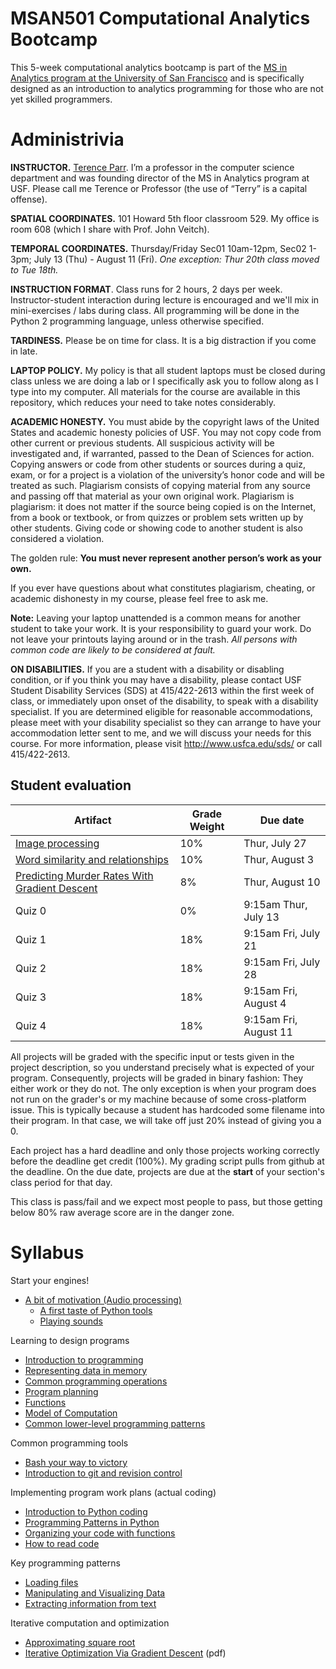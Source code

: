 MSAN501 Computational Analytics Bootcamp
=======

This 5-week computational analytics bootcamp is part of the [MS in Analytics program at the University of San Francisco](http://analytics.usfca.edu) and is specifically designed as an introduction to analytics programming for those who are not yet skilled programmers.

# Administrivia

**INSTRUCTOR.** [Terence Parr](http://parrt.cs.usfca.edu). I’m a professor in the computer science department and was founding director of the MS in Analytics program at USF.  Please call me Terence or Professor (the use of “Terry” is a capital offense).

**SPATIAL COORDINATES.** 101 Howard 5th floor classroom 529. My office is room 608 (which I share with Prof. John Veitch).

**TEMPORAL COORDINATES.** Thursday/Friday Sec01 10am-12pm, Sec02 1-3pm; July 13 (Thu) - August 11 (Fri). *One exception: Thur 20th class moved to Tue 18th.*

**INSTRUCTION FORMAT**. Class runs for 2 hours, 2 days per week. Instructor-student interaction during lecture is encouraged and we'll mix in mini-exercises / labs during class. All programming will be done in the Python 2 programming language, unless otherwise specified.

**TARDINESS.** Please be on time for class. It is a big distraction if you come in late.

**LAPTOP POLICY.** My policy is that all student laptops must be closed during class unless we are doing a lab or I specifically ask you to follow along as I type into my computer. All materials for the course are available in this repository, which reduces your need to take notes considerably.

**ACADEMIC HONESTY.** You must abide by the copyright laws of the United States and academic honesty policies of USF. You may not copy code from other current or previous students. All suspicious activity will be investigated and, if warranted, passed to the Dean of Sciences for action.  Copying answers or code from other students or sources during a quiz, exam, or for a project is a violation of the university’s honor code and will be treated as such. Plagiarism consists of copying material from any source and passing off that material as your own original work. Plagiarism is plagiarism: it does not matter if the source being copied is on the Internet, from a book or textbook, or from quizzes or problem sets written up by other students. Giving code or showing code to another student is also considered a violation.

The golden rule: **You must never represent another person’s work as your own.**

If you ever have questions about what constitutes plagiarism, cheating, or academic dishonesty in my course, please feel free to ask me.

**Note:** Leaving your laptop unattended is a common means for another student to take your work. It is your responsibility to guard your work. Do not leave your printouts laying around or in the trash. *All persons with common code are likely to be considered at fault.*

**ON DISABILITIES.** If you are a student with a disability or disabling condition, or if you think you may have a disability, please contact USF Student Disability Services (SDS) at 415/422-2613 within the first week of class, or immediately upon onset of the disability, to speak with a disability specialist. If you are determined eligible for reasonable accommodations, please meet with your disability specialist so they can arrange to have your accommodation letter sent to me, and we will discuss your needs for this course. For more information, please visit http://www.usfca.edu/sds/ or call 415/422-2613.

## Student evaluation

| Artifact | Grade Weight | Due date |
|--------|--------|--------|
|[Image processing](https://github.com/parrt/msan501/raw/master/projects/images.pdf)| 10%| Thur, July 27 |
| [Word similarity and relationships](https://github.com/parrt/msan501/blob/master/projects/wordsim.md) | 10%| Thur, August 3 |
| [Predicting Murder Rates With Gradient Descent](https://github.com/parrt/msan501/raw/master/projects/regression-gradient-descent.pdf)| 8%| Thur, August 10 |
|Quiz 0| 0% | 9:15am Thur, July 13 |
|Quiz 1| 18%| 9:15am Fri, July 21 |
|Quiz 2| 18%| 9:15am Fri, July 28 |
|Quiz 3| 18%| 9:15am Fri, August 4 |
|Quiz 4| 18%| 9:15am Fri, August 11 |

All projects will be graded with the specific input or tests given in the project description, so you understand precisely what is expected of your program. Consequently, projects will be graded in binary fashion: They either work or they do not.  The only exception is when your program does not run on the grader's or my machine because of some cross-platform issue. This is typically because a student has hardcoded some filename into their program. In that case, we will take off just 20% instead of giving you a 0.

Each project has a hard deadline and only those projects working correctly before the deadline get credit (100%).  My grading script pulls from github at the deadline.  On the due date, projects are due at the **start** of your section's class period for that day.

This class is pass/fail and we expect most people to pass, but those getting below 80% raw average score are in the danger zone.

# Syllabus

Start your engines!

* [A bit of motivation (Audio processing)](notes/sound.ipynb)
  * [A first taste of Python tools](labs/hello.md)
  * [Playing sounds](labs/sound.md)

Learning to design programs

* [Introduction to programming](notes/programming.md)
* [Representing data in memory](notes/data-in-memory.md)
* [Common programming operations](notes/operations.md)<!--* [Program Efficiency](notes/complexity.md) (Optional)-->
* [Program planning](notes/planning.md)
* [Functions](notes/functions.md)
* [Model of Computation](notes/computation.md)
* [Common lower-level programming patterns](notes/combinations.md)

Common programming tools

* [Bash your way to victory](notes/bash-intro.md)
* [Introduction to git and revision control](notes/git.md)

Implementing program work plans (actual coding)

* [Introduction to Python coding](notes/coding.ipynb)
* [Programming Patterns in Python](notes/python-patterns.ipynb)
* [Organizing your code with functions](notes/coding-functions.ipynb)
* [How to read code](notes/reading-code.md)

Key programming patterns

* [Loading files](notes/files.md)
* [Manipulating and Visualizing Data](notes/data.ipynb)
* [Extracting information from text](notes/text.ipynb)

Iterative computation and optimization

* [Approximating square root](notes/sqrt.md)
* [Iterative Optimization Via Gradient Descent](notes/gradient-descent.pdf) (pdf)